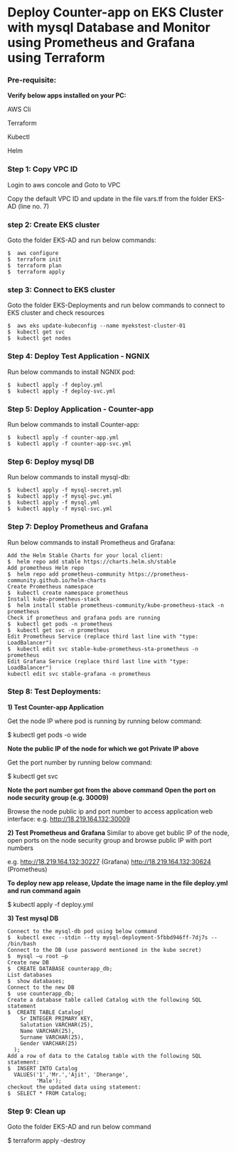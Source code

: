 # Deploy Counter-app on EKS Cluster with mysql Database and Monitor using Prometheus and Grafana using Terraform

### Pre-requisite:
**Verify below apps installed on your PC:**

AWS Cli

Terraform

Kubectl

Helm

### Step 1: Copy VPC ID
Login to aws concole and Goto to VPC 

Copy the default VPC ID and update in the file vars.tf from the folder EKS-AD (line no. 7)

### step 2: Create EKS cluster
Goto the folder EKS-AD and run below commands:
```
$  aws configure 
$  terraform init
$  terraform plan
$  terraform apply
```
### step 3: Connect to EKS cluster
Goto the folder EKS-Deployments and run below commands to connect to EKS cluster and check resources
```
$  aws eks update-kubeconfig --name myekstest-cluster-01
$  kubectl get svc
$  kubectl get nodes
```
### Step 4: Deploy Test Application - NGNIX
Run below commands to install NGNIX pod:
```
$  kubectl apply -f deploy.yml
$  kubectl apply -f deploy-svc.yml
```
### Step 5: Deploy Application - Counter-app
Run below commands to install Counter-app:
```
$  kubectl apply -f counter-app.yml
$  kubectl apply -f counter-app-svc.yml
```
### Step 6: Deploy mysql DB
Run below commands to install mysql-db:
```
$  kubectl apply -f mysql-secret.yml
$  kubectl apply -f mysql-pvc.yml
$  kubectl apply -f mysql.yml
$  kubectl apply -f mysql-svc.yml
```
### Step 7: Deploy Prometheus and Grafana
Run below commands to install Prometheus and Grafana:
```
Add the Helm Stable Charts for your local client:
$  helm repo add stable https://charts.helm.sh/stable
Add prometheus Helm repo
$  helm repo add prometheus-community https://prometheus-community.github.io/helm-charts
Create Prometheus namespace
$  kubectl create namespace prometheus
Install kube-prometheus-stack
$  helm install stable prometheus-community/kube-prometheus-stack -n prometheus
Check if prometheus and grafana pods are running 
$  kubectl get pods -n prometheus
$  kubectl get svc -n prometheus
Edit Prometheus Service (replace third last line with "type: LoadBalancer")
$  kubectl edit svc stable-kube-prometheus-sta-prometheus -n prometheus
Edit Grafana Service (replace third last line with "type: LoadBalancer")
kubectl edit svc stable-grafana -n prometheus
```
### Step 8: Test Deployments:
**1) Test Counter-app Application**
   
Get the node IP where pod is running by running below command:

$  kubectl get pods -o wide

**Note the public IP of the node for which we got Private IP above**

Get the port number by running below command:

$  kubectl get svc

**Note the port number got from the above command**
**Open the port on node security group (e.g. 30009)**

Browse the node public ip and port number to access application web interface: e.g. http://18.219.164.132:30009

**2) Test Prometheus and Grafana**
Similar to above get bublic IP of the node, open ports on the node security group and browse public IP with port numbers

e.g. 
     http://18.219.164.132:30227 (Grafana)
     http://18.219.164.132:30624 (Prometheus)

**To deploy new app release, Update the image name in the file deploy.yml and run command again**

$  kubectl apply -f deploy.yml 

**3) Test mysql DB**
```
Connect to the mysql-db pod using below command
$  kubectl exec --stdin --tty mysql-deployment-5fbbd946ff-7dj7s -- /bin/bash
Connect to the DB (use password mentioned in the kube secret)
$  mysql –u root –p 
Create new DB
$  CREATE DATABASE counterapp_db;
List databases
$  show databases;
Connect to the new DB
$  use counterapp_db;
Create a database table called Catalog with the following SQL statement
$  CREATE TABLE Catalog(
    Sr INTEGER PRIMARY KEY,
    Salutation VARCHAR(25),
    Name VARCHAR(25),
    Surname VARCHAR(25),
    Gender VARCHAR(25)  
  );
Add a row of data to the Catalog table with the following SQL statement:
$  INSERT INTO Catalog 
  VALUES('1','Mr.','Ajit', 'Dherange',
         'Male');
checkout the updated data using statement:
$  SELECT * FROM Catalog;
```

### Step 9: Clean up
Goto the folder EKS-AD and run below command

$  terraform apply -destroy




